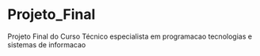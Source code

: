 # Projeto_Final
 Projeto Final do Curso Técnico especialista em programacao tecnologias e sistemas de informacao 
